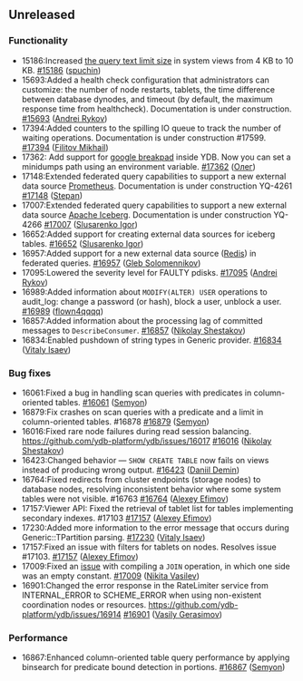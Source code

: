 ## Unreleased

### Functionality

* 15186:Increased [the query text limit size](../dev/system-views#query-metrics) in system views from 4 KB to 10 KB. [#15186](https://github.com/ydb-platform/ydb/pull/15186) ([spuchin](https://github.com/spuchin))
* 15693:Added a health check configuration that administrators can customize: the number of node restarts, tablets, the time difference between database dynodes,
and timeout (by default, the maximum response time from healthcheck). Documentation is under construction. [#15693](https://github.com/ydb-platform/ydb/pull/15693) ([Andrei Rykov](https://github.com/StekPerepolnen))
* 17394:Added counters to the spilling IO queue to track the number of waiting operations. Documentation is under construction #17599. [#17394](https://github.com/ydb-platform/ydb/pull/17394) ([Filitov Mikhail](https://github.com/lll-phill-lll))
* 17362: Add support for [google breakpad](https://chromium.googlesource.com/breakpad/breakpad) inside YDB. Now you can set a minidumps path using an environment variable.
[#17362](https://github.com/ydb-platform/ydb/pull/17362) ([Олег](https://github.com/iddqdex))
* 17148:Extended federated query capabilities to support a new external data source [Prometheus](https://en.wikipedia.org/wiki/Prometheus_(software)). Documentation is under construction YQ-4261 [#17148](https://github.com/ydb-platform/ydb/pull/17148) ([Stepan](https://github.com/pstpn))
* 17007:Extended federated query capabilities to support a new external data source [Apache Iceberg](https://iceberg.apache.org). Documentation is under construction YQ-4266 [#17007](https://github.com/ydb-platform/ydb/pull/17007) ([Slusarenko Igor](https://github.com/buhtr))
* 16652:Added support for creating external data sources for iceberg tables. [#16652](https://github.com/ydb-platform/ydb/pull/16652) ([Slusarenko Igor](https://github.com/buhtr))
* 16957:Added support for a new external data source ([Redis](https://redis.io/)) in federated queries. [#16957](https://github.com/ydb-platform/ydb/pull/16957) ([Gleb Solomennikov](https://github.com/Glebbs))
* 17095:Lowered the severity level for FAULTY pdisks. [#17095](https://github.com/ydb-platform/ydb/pull/17095) ([Andrei Rykov](https://github.com/StekPerepolnen))
* 16989:Added information about `MODIFY(ALTER) USER` operations to audit_log: change a password (or hash), block a user, unblock a user. [#16989](https://github.com/ydb-platform/ydb/pull/16989) ([flown4qqqq](https://github.com/flown4qqqq))
* 16857:Added information about the processing lag of committed messages to `DescribeConsumer`. [#16857](https://github.com/ydb-platform/ydb/pull/16857) ([Nikolay Shestakov](https://github.com/nshestakov))
* 16834:Enabled pushdown of string types in Generic provider. [#16834](https://github.com/ydb-platform/ydb/pull/16834) ([Vitaly Isaev](https://github.com/vitalyisaev2))

### Bug fixes

* 16061:Fixed a bug in handling scan queries with predicates in column-oriented tables. [#16061](https://github.com/ydb-platform/ydb/pull/16061) ([Semyon](https://github.com/swalrus1))
* 16879:Fix crashes on scan queries with a predicate and a limit in column-oriented tables. #16878 [#16879](https://github.com/ydb-platform/ydb/pull/16879) ([Semyon](https://github.com/swalrus1))
* 16016:Fixed rare node failures during read session balancing. https://github.com/ydb-platform/ydb/issues/16017 [#16016](https://github.com/ydb-platform/ydb/pull/16016) ([Nikolay Shestakov](https://github.com/nshestakov))
* 16423:Changed behavior — `SHOW CREATE TABLE` now fails on views instead of producing wrong output. [#16423](https://github.com/ydb-platform/ydb/pull/16423) ([Daniil Demin](https://github.com/jepett0))
* 16764:Fixed redirects from cluster endpoints (storage nodes) to database nodes, resolving inconsistent behavior where some system tables were not visible. #16763 [#16764](https://github.com/ydb-platform/ydb/pull/16764) ([Alexey Efimov](https://github.com/adameat))
* 17157:Viewer API: Fixed the retrieval of tablet list for tables implementing secondary indexes. #17103 [#17157](https://github.com/ydb-platform/ydb/pull/17157) ([Alexey Efimov](https://github.com/adameat))
* 17230:Added more information to the error message that occurs during Generic::TPartition parsing. [#17230](https://github.com/ydb-platform/ydb/pull/17230) ([Vitaly Isaev](https://github.com/vitalyisaev2))
* 17157:Fixed an issue with filters for tablets on nodes. Resolves issue #17103. [#17157](https://github.com/ydb-platform/ydb/pull/17157) ([Alexey Efimov](https://github.com/adameat))
* 17009:Fixed an [issue](https://github.com/ydb-platform/ydb/issues/16938) with compiling a `JOIN` operation, in which one side was an empty constant. [#17009](https://github.com/ydb-platform/ydb/pull/17009) ([Nikita Vasilev](https://github.com/nikvas0))
* 16901:Changed the error response in the RateLimiter service from INTERNAL_ERROR to SCHEME_ERROR when using non-existent coordination nodes or resources. https://github.com/ydb-platform/ydb/issues/16914 [#16901](https://github.com/ydb-platform/ydb/pull/16901) ([Vasily Gerasimov](https://github.com/UgnineSirdis))

### Performance

* 16867:Enhanced column-oriented table query performance by applying binsearch for predicate bound detection in portions. [#16867](https://github.com/ydb-platform/ydb/pull/16867) ([Semyon](https://github.com/swalrus1))